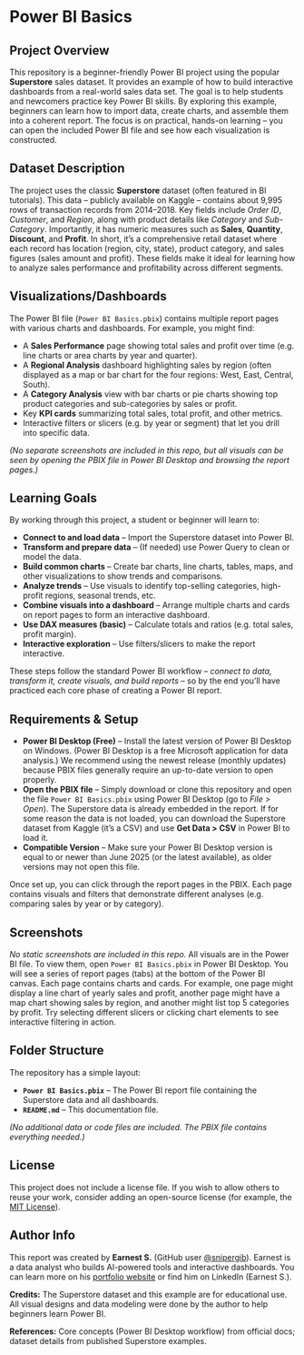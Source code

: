 # Power BI Basics

## Project Overview

This repository is a beginner-friendly Power BI project using the popular **Superstore** sales dataset. It provides an example of how to build interactive dashboards from a real-world sales data set. The goal is to help students and newcomers practice key Power BI skills. By exploring this example, beginners can learn how to import data, create charts, and assemble them into a coherent report. The focus is on practical, hands-on learning – you can open the included Power BI file and see how each visualization is constructed.

## Dataset Description

The project uses the classic **Superstore** dataset (often featured in BI tutorials). This data – publicly available on Kaggle – contains about 9,995 rows of transaction records from 2014–2018. Key fields include *Order ID*, *Customer*, and *Region*, along with product details like *Category* and *Sub-Category*. Importantly, it has numeric measures such as **Sales**, **Quantity**, **Discount**, and **Profit**. In short, it’s a comprehensive retail dataset where each record has location (region, city, state), product category, and sales figures (sales amount and profit). These fields make it ideal for learning how to analyze sales performance and profitability across different segments.

## Visualizations/Dashboards

The Power BI file (`Power BI Basics.pbix`) contains multiple report pages with various charts and dashboards. For example, you might find:

* A **Sales Performance** page showing total sales and profit over time (e.g. line charts or area charts by year and quarter).
* A **Regional Analysis** dashboard highlighting sales by region (often displayed as a map or bar chart for the four regions: West, East, Central, South).
* A **Category Analysis** view with bar charts or pie charts showing top product categories and sub-categories by sales or profit.
* Key **KPI cards** summarizing total sales, total profit, and other metrics.
* Interactive filters or slicers (e.g. by year or segment) that let you drill into specific data.

*(No separate screenshots are included in this repo, but all visuals can be seen by opening the PBIX file in Power BI Desktop and browsing the report pages.)*

## Learning Goals

By working through this project, a student or beginner will learn to:

* **Connect to and load data** – Import the Superstore dataset into Power BI.
* **Transform and prepare data** – (If needed) use Power Query to clean or model the data.
* **Build common charts** – Create bar charts, line charts, tables, maps, and other visualizations to show trends and comparisons.
* **Analyze trends** – Use visuals to identify top-selling categories, high-profit regions, seasonal trends, etc.
* **Combine visuals into a dashboard** – Arrange multiple charts and cards on report pages to form an interactive dashboard.
* **Use DAX measures (basic)** – Calculate totals and ratios (e.g. total sales, profit margin).
* **Interactive exploration** – Use filters/slicers to make the report interactive.

These steps follow the standard Power BI workflow – *connect to data, transform it, create visuals, and build reports* – so by the end you’ll have practiced each core phase of creating a Power BI report.

## Requirements & Setup

* **Power BI Desktop (Free)** – Install the latest version of Power BI Desktop on Windows. (Power BI Desktop is a free Microsoft application for data analysis.) We recommend using the newest release (monthly updates) because PBIX files generally require an up-to-date version to open properly.
* **Open the PBIX file** – Simply download or clone this repository and open the file `Power BI Basics.pbix` using Power BI Desktop (go to *File > Open*). The Superstore data is already embedded in the report. If for some reason the data is not loaded, you can download the Superstore dataset from Kaggle (it’s a CSV) and use **Get Data > CSV** in Power BI to load it.
* **Compatible Version** – Make sure your Power BI Desktop version is equal to or newer than June 2025 (or the latest available), as older versions may not open this file.

Once set up, you can click through the report pages in the PBIX. Each page contains visuals and filters that demonstrate different analyses (e.g. comparing sales by year or by category).

## Screenshots

*No static screenshots are included in this repo.* All visuals are in the Power BI file. To view them, open `Power BI Basics.pbix` in Power BI Desktop. You will see a series of report pages (tabs) at the bottom of the Power BI canvas. Each page contains charts and cards. For example, one page might display a line chart of yearly sales and profit, another page might have a map chart showing sales by region, and another might list top 5 categories by profit. Try selecting different slicers or clicking chart elements to see interactive filtering in action.

## Folder Structure

The repository has a simple layout:

* **`Power BI Basics.pbix`** – The Power BI report file containing the Superstore data and all dashboards.
* **`README.md`** – This documentation file.

*(No additional data or code files are included. The PBIX file contains everything needed.)*

## License

This project does not include a license file. If you wish to allow others to reuse your work, consider adding an open-source license (for example, the [MIT License](https://opensource.org/licenses/MIT)).

## Author Info

This report was created by **Earnest S.** (GitHub user [@snipergib](https://github.com/snipergib)). Earnest is a data analyst who builds AI-powered tools and interactive dashboards. You can learn more on his [portfolio website](http://earni.onrender.com) or find him on LinkedIn (Earnest S.).

**Credits:** The Superstore dataset and this example are for educational use. All visual designs and data modeling were done by the author to help beginners learn Power BI.

**References:** Core concepts (Power BI Desktop workflow) from official docs; dataset details from published Superstore examples.
